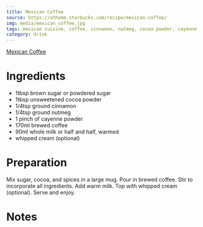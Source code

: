 ```yaml
---
title: Mexican Coffee
source: https://athome.starbucks.com/recipe/mexican-coffee/
img: media/mexican_coffee.jpg
tags: mexican cuisine, coffee, cinnamon, nutmeg, cocoa powder, cayenne powder, milk, cream
category: drink
---
```


[Mexican Coffee](media/mexican_coffee.jpg)

Ingredients
===========

* 1tbsp brown sugar or powdered sugar
* 1tbsp unsweetened cocoa powder
* 1/4tsp ground cinnamon
* 1/4tsp ground nutmeg
* 1 pinch of cayenne powder
* 170ml brewed coffee
* 90ml whole milk or half and half, warmed
* whipped cream (optional)

Preparation
===========

Mix sugar, cocoa, and spices in a large mug. Pour in brewed coffee. Stir to incorporate all ingredients. Add warm milk. Top with whipped cream (optional). Serve and enjoy.

Notes
=====
